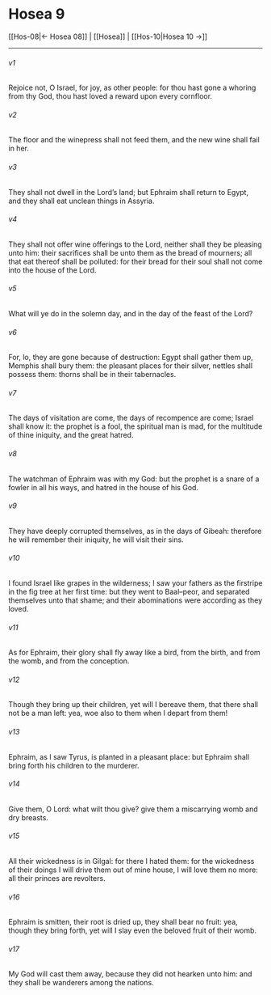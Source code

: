 # Hosea 9

[[Hos-08|← Hosea 08]] | [[Hosea]] | [[Hos-10|Hosea 10 →]]
***

###### v1
Rejoice not, O Israel, for joy, as other people: for thou hast gone a whoring from thy God, thou hast loved a reward upon every cornfloor.
###### v2
The floor and the winepress shall not feed them, and the new wine shall fail in her.
###### v3
They shall not dwell in the Lord’s land; but Ephraim shall return to Egypt, and they shall eat unclean things in Assyria.
###### v4
They shall not offer wine offerings to the Lord, neither shall they be pleasing unto him: their sacrifices shall be unto them as the bread of mourners; all that eat thereof shall be polluted: for their bread for their soul shall not come into the house of the Lord.
###### v5
What will ye do in the solemn day, and in the day of the feast of the Lord?
###### v6
For, lo, they are gone because of destruction: Egypt shall gather them up, Memphis shall bury them: the pleasant places for their silver, nettles shall possess them: thorns shall be in their tabernacles.
###### v7
The days of visitation are come, the days of recompence are come; Israel shall know it: the prophet is a fool, the spiritual man is mad, for the multitude of thine iniquity, and the great hatred.
###### v8
The watchman of Ephraim was with my God: but the prophet is a snare of a fowler in all his ways, and hatred in the house of his God.
###### v9
They have deeply corrupted themselves, as in the days of Gibeah: therefore he will remember their iniquity, he will visit their sins.
###### v10
I found Israel like grapes in the wilderness; I saw your fathers as the firstripe in the fig tree at her first time: but they went to Baal–peor, and separated themselves unto that shame; and their abominations were according as they loved.
###### v11
As for Ephraim, their glory shall fly away like a bird, from the birth, and from the womb, and from the conception.
###### v12
Though they bring up their children, yet will I bereave them, that there shall not be a man left: yea, woe also to them when I depart from them!
###### v13
Ephraim, as I saw Tyrus, is planted in a pleasant place: but Ephraim shall bring forth his children to the murderer.
###### v14
Give them, O Lord: what wilt thou give? give them a miscarrying womb and dry breasts.
###### v15
All their wickedness is in Gilgal: for there I hated them: for the wickedness of their doings I will drive them out of mine house, I will love them no more: all their princes are revolters.
###### v16
Ephraim is smitten, their root is dried up, they shall bear no fruit: yea, though they bring forth, yet will I slay even the beloved fruit of their womb.
###### v17
My God will cast them away, because they did not hearken unto him: and they shall be wanderers among the nations. 
